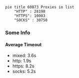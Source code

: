 
```mermaid
pie title 60873 Proxies in list
    "HTTP" : 28198
    "HTTPS": 10003
    "SOCKS" : 30750
```

### Some Info
#### Average Timeout

- mixed: 3.6s
- http: 1.9s
- https: 8.2s
- socks: 5.2s
